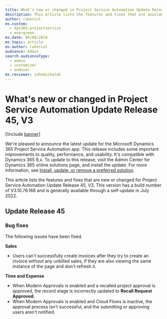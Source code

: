 ```yaml
---
title: What's new or changed in Project Service Automation Update Release 45, V3
description: This article lists the features and fixes that are available in Microsoft Dynamics 365 Project Service Automation Update Release 45, V3.
author: ruhercul
ms.custom: 
  - dyn365-projectservice
  - evergreen
ms.date: 04/09/2024
ms.topic: article
ms.author: ruhercul
audience: Admin
search.audienceType: 
  - admin
  - customizer
  - enduser
ms.reviewer: johnmichalak
---
```


# What's new or changed in Project Service Automation Update Release 45, V3

[!include [banner](../includes/psa-now-project-operations.md)]

We're pleased to announce the latest update for the Microsoft Dynamics 365 Project Service Automation app. This release includes some important improvements to quality, performance, and usability. It's compatible with Dynamics 365 9.x. To update to this release, visit the Admin Center for Dynamics 365 online solutions page, and install the update. For more information, see [Install, update, or remove a preferred solution](/power-platform/admin/install-remove-preferred-solution).

This article lists the features and fixes that are new or changed for Project Service Automation Update Release 45, V3. This version has a build number of V3.10.76.168 and is generally available through a self-update in July 2022.

## Update Release 45

### Bug fixes

The following issues have been fixed.

**Sales**

- Users can't successfully create invoices after they try to create an invoice without any unbilled sales, if they are also viewing the same instance of the page and don't refresh it.

**Time and Expense**

- When Modern Approvals is enabled and a recalled project approval is approved, the record stage is incorrectly updated to **Recall Request Approved**.
- When Modern Approvals is enabled and Cloud Flows is inactive, the approval process isn't successful, and the submitting or approving users aren't notified.
